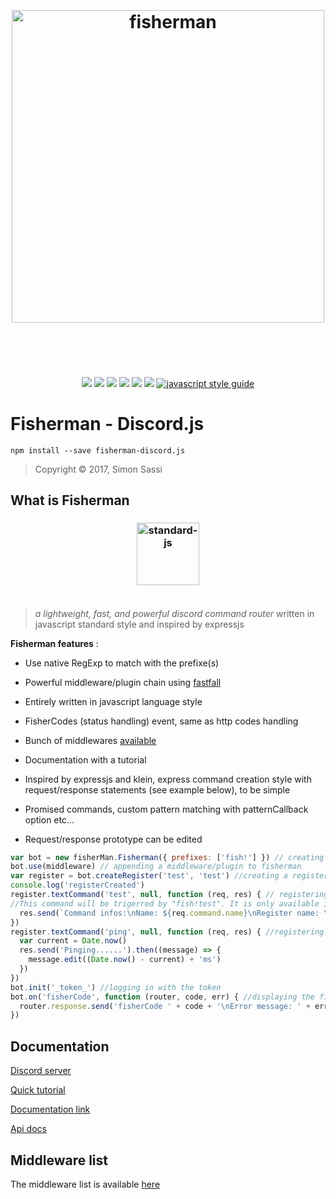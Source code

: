 <h1 align="center"><br><br><img width="500" src="https://cdn.rawgit.com/maxerbox/fisherman-discord.js/dfc8afbe/logo.png" alt="fisherman"><br><br><br></h1>
<div align="center">
<a href="https://scrutinizer-ci.com/g/maxerbox/fisherman-discord.js/"><img src="https://img.shields.io/scrutinizer/g/maxerbox/fisherman-discord.js.svg"></a>
<a href="https://www.npmjs.com/package/fisherman-discord.js"><img src="https://img.shields.io/npm/dt/fisherman-discord.js.svg"></a>
<a href="https://www.npmjs.com/package/fisherman-discord.js"><img src="https://img.shields.io/npm/v/fisherman-discord.js.svg"></a>
<img src="https://img.shields.io/github/license/maxerbox/fisherman-discord.js.svg">
<img src="https://img.shields.io/david/maxerbox/fisherman-discord.js.svg">
<a href="https://travis-ci.org/maxerbox/fisherman-discord.js"><img src ="https://travis-ci.org/maxerbox/fisherman-discord.js.svg?branch=master"></a>
<a href="https://standardjs.com"><img src="https://img.shields.io/badge/code_style-standard-brightgreen.svg" alt="javascript style guide"></a>
</div>

# Fisherman - Discord.js

```terminal
npm install --save fisherman-discord.js
```

> Copyright © 2017, Simon Sassi

## What is Fisherman

<h3 align="center"><img width="100" src="https://avatars3.githubusercontent.com/u/29208316?v=4&s=400" alt="standard-js"><br><br></h3>

 > *a lightweight, fast, and powerful discord command router* written in javascript standard style and inspired by expressjs

__Fisherman features__ :

* Use native RegExp to match with the prefixe(s)

* Powerful middleware/plugin chain using [fastfall](https://www.npmjs.com/package/fastfall)

* Entirely written in javascript language style

* FisherCodes (status handling) event, same as http codes handling

* Bunch of middlewares [available](https://maxerbox.github.io/fisherman-discord.js/?content=middleware_list)

* Documentation with a tutorial

* Inspired by expressjs and klein, express command creation style with request/response statements (see example below), to be simple

* Promised commands, custom pattern matching with patternCallback option etc...

* Request/response prototype can be edited

```javascript
var bot = new fisherMan.Fisherman({ prefixes: ['fish!'] }) // creating a client, with the prefixe "fish!"
bot.use(middleware) // appending a middleware/plugin to fisherman
var register = bot.createRegister('test', 'test') //creating a register named "test"
console.log('registerCreated')
register.textCommand('test', null, function (req, res) { // registering a new command, named "test"
//This command will be trigerred by "fish!test". It is only available in a text channel.
  res.send(`Command infos:\nName: ${req.command.name}\nRegister name: \`${req.command.register.name}\`\nTotal command count in the fisherman client: ${req.client.commands.size}`, { embed: { description: 'This request was made through the fishman project' } })
})
register.textCommand('ping', null, function (req, res) { //registering a new command named "ping"
  var current = Date.now()
  res.send('Pinging......').then((message) => {
    message.edit((Date.now() - current) + 'ms')
  })
})
bot.init('_token_') //logging in with the token
bot.on('fisherCode', function (router, code, err) { //displaying the fishercodes trigerred
  router.response.send('fisherCode ' + code + '\nError message: ' + err.message)
})
```

## Documentation

[Discord server](https://discord.gg/pXH252u)

[Quick tutorial](https://maxerbox.github.io/fisherman-discord.js/?content=tutorial)

[Documentation link](https://maxerbox.github.io/fisherman-discord.js/)

[Api docs](https://maxerbox.github.io/fisherman-discord.js/?api=fisherman)

## Middleware list

The middleware list is available [here](https://maxerbox.github.io/fisherman-discord.js/?content=middleware_list)